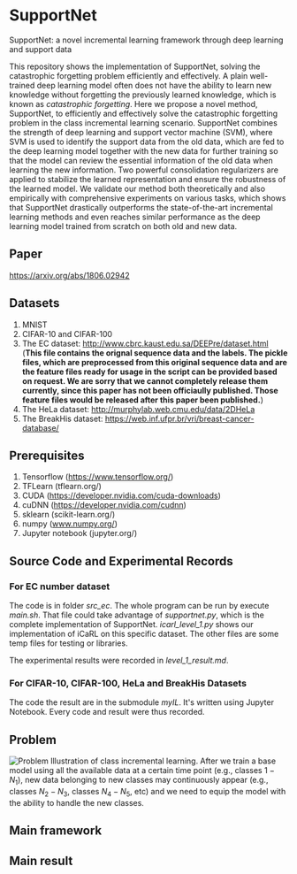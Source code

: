 # SupportNet
SupportNet: a novel incremental learning framework through deep learning and support data

This repository shows the implementation of SupportNet, solving the catastrophic forgetting problem efficiently and effectively. 
A plain well-trained deep learning model often does not have the ability to learn new knowledge without forgetting the previously learned knowledge, which is known as *catastrophic forgetting*. Here we propose a novel method, SupportNet, to efficiently and effectively solve the catastrophic forgetting problem in the class incremental learning scenario. SupportNet combines the strength of deep learning and support vector machine (SVM), where SVM is used to identify the support data from the old data, which are fed to the deep learning model together with the new data for further training so that the model can review the essential information of the old data when learning the new information. Two powerful consolidation regularizers are applied to stabilize the learned representation and ensure the robustness of the learned model. We validate our method both theoretically and also empirically with comprehensive experiments on various tasks, which shows that SupportNet drastically outperforms the state-of-the-art incremental learning methods and even reaches similar performance as the deep learning model trained from scratch on both old and new data.

## Paper
https://arxiv.org/abs/1806.02942

## Datasets
1. MNIST
2. CIFAR-10 and CIFAR-100
1. The EC dataset: http://www.cbrc.kaust.edu.sa/DEEPre/dataset.html (**This file contains the orignal sequence data and the labels. The pickle files, which are preprocessed from this original sequence data and are the feature files ready for usage in the script can be provided based on request. We are sorry that we cannot completely release them currently, since this paper has not been officiaully published. Those feature files would be released after this paper been published.**)
2. The HeLa dataset: http://murphylab.web.cmu.edu/data/2DHeLa
3. The BreakHis dataset: https://web.inf.ufpr.br/vri/breast-cancer-database/

## Prerequisites
1. Tensorflow (https://www.tensorflow.org/)
2. TFLearn (tflearn.org/)
3. CUDA (https://developer.nvidia.com/cuda-downloads)
4. cuDNN (https://developer.nvidia.com/cudnn)
5. sklearn (scikit-learn.org/)
6. numpy (www.numpy.org/)
7. Jupyter notebook (jupyter.org/)

## Source Code and Experimental Records
### For EC number dataset
The code is in folder *src_ec*. The whole program can be run by execute *main.sh*. That file could take advantage of *supportnet.py*, which is the complete implementation of SupportNet. *icarl_level_1.py* shows our implementation of iCaRL on this specific dataset. The other files are some temp files for testing or libraries.

The experimental results were recorded in *level_1_result.md*.

### For CIFAR-10, CIFAR-100, HeLa and BreakHis Datasets
The code the result are in the submodule *myIL*. It's written using Jupyter Notebook. Every code and result were thus recorded. 

## Problem
![Problem](https://github.com/lykaust15/SupportNet/blob/master/result/incremental_learning.png)
Illustration of class incremental learning. After we train a base model using all the available data at a certain time point (e.g., classes $1-N_1$), new data belonging to new classes may continuously appear (e.g., classes $N_2-N_3$, classes $N_4-N_5$, etc) and we need to equip the model with the ability to handle the new classes.

## Main framework

## Main result

